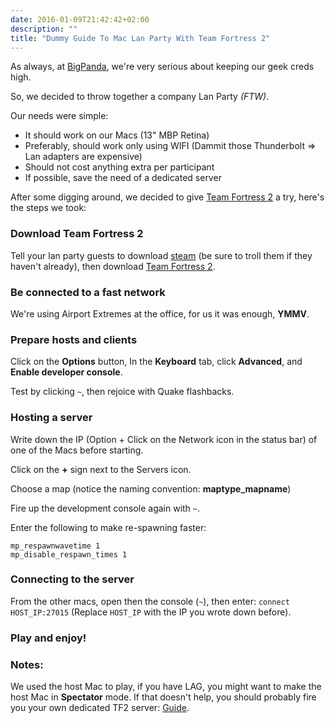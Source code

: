 ```yaml
---
date: 2016-01-09T21:42:42+02:00
description: ""
title: "Dummy Guide To Mac Lan Party With Team Fortress 2"
---
```


As always, at [BigPanda](https://bigpanda.io), we're very serious about keeping our geek creds high.

So, we decided to throw together a company Lan Party *(FTW)*.

Our needs were simple:

* It should work on our Macs (13" MBP Retina)
* Preferably, should work only using WIFI (Dammit those Thunderbolt => Lan adapters are expensive)
* Should not cost anything extra per participant
* If possible, save the need of a dedicated server

After some digging around, we decided to give [Team Fortress 2](www.teamfortress.com) a try, here's the steps we took:

### Download Team Fortress 2

Tell your lan party guests to download [steam](http://store.steampowered.com/about/) (be sure to troll them if they haven't already), then download [Team Fortress 2](http://store.steampowered.com/app/440/).

### Be connected to a fast network

We're using Airport Extremes at the office, for us it was enough, **YMMV**.

### Prepare hosts and clients

Click on the **Options** button, In the **Keyboard** tab, click **Advanced**, and **Enable developer console**. 

Test by clicking `~`, then rejoice with Quake flashbacks.

### Hosting a server

Write down the IP (Option + Click on the Network icon in the status bar) of one of the Macs before starting.

Click on the **+** sign next to the Servers icon.

Choose a map (notice the naming convention: **maptype_mapname**)

Fire up the development console again with `~`.

Enter the following to make re-spawning faster:

```
mp_respawnwavetime 1
mp_disable_respawn_times 1 
```

### Connecting to the server

From the other macs, open then the console (`~`), then enter:
`connect HOST_IP:27015` (Replace `HOST_IP` with the IP you wrote down before).

### Play and enjoy!

### Notes:

We used the host Mac to play, if you have LAG, you might want to make the host Mac in **Spectator** mode.
If that doesn't help, you should probably fire you your own dedicated TF2 server: [Guide](https://wiki.teamfortress.com/wiki/Linux_dedicated_server).
